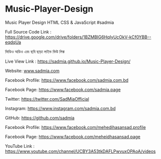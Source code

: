 # Music-Player-Design
Music Player Design HTML CSS &amp; JavaScript #sadmia

Full Source Code Link : https://drive.google.com/drive/folders/1BZMBIG6HqIyUcOkV-kCf0YBB--eqdqUa

ভিডিও অডিও এবং ছবি ছাড়া লাইভ ভিউ লিঙ্ক

Live View Link : https://sadmia.github.io/Music-Player-Design/

Website: www.sadmia.com

Facebook Profile: https://www.facebook.com/sadmia.com.bd

Facebook Page: https://www.facebook.com/sadmia.page

Twitter: https://twitter.com/SadMiaOfficial

Instagram: https://www.instagram.com/sadmia.com.bd

GitHub: https://github.com/sadmia

Facebook Profile: https://www.facebook.com/mehedihasansad.profile

Facebook Page: https://www.facebook.com/meheidhasansad.page

YouTube Link : https://www.youtube.com/channel/UCBY3A53tkDAFLPwvuxOPAoA/videos
